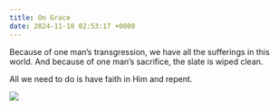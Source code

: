 ```yaml
---
title: On Grace
date: 2024-11-10 02:53:17 +0000
---
```


Because of one man’s transgression, we have all the sufferings in this world. And because of one man’s sacrifice, the slate is wiped clean.

All we need to do is have faith in Him and repent.

![](/81c95bb4eaed11bfec3f6823bf01fe50.jpeg)